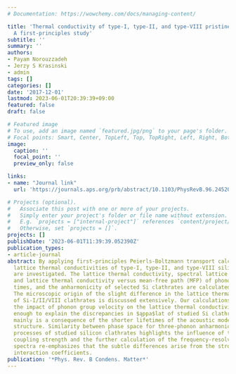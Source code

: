 ```yaml
---
# Documentation: https://wowchemy.com/docs/managing-content/

title: 'Thermal conductivity of type-I, type-II, and type-VIII pristine silicon clathrates:
  A first-principles study'
subtitle: ''
summary: ''
authors:
- Payam Norouzzadeh
- Jerzy S Krasinski
- admin
tags: []
categories: []
date: '2017-12-01'
lastmod: 2023-06-01T20:39:39+09:00
featured: false
draft: false

# Featured image
# To use, add an image named `featured.jpg/png` to your page's folder.
# Focal points: Smart, Center, TopLeft, Top, TopRight, Left, Right, BottomLeft, Bottom, BottomRight.
image:
  caption: ''
  focal_point: ''
  preview_only: false

links:
- name: "Journal link"
  url: 'https://journals.aps.org/prb/abstract/10.1103/PhysRevB.96.245201'

# Projects (optional).
#   Associate this post with one or more of your projects.
#   Simply enter your project's folder or file name without extension.
#   E.g. `projects = ["internal-project"]` references `content/project/deep-learning/index.md`.
#   Otherwise, set `projects = []`.
projects: []
publishDate: '2023-06-01T11:39:39.052390Z'
publication_types:
- article-journal
abstract: By applying first-principles Peierls-Boltzmann transport calculations, the
  lattice thermal conductivities of type-I, type-II, and type-VIII silicon clathrates
  are investigated. The lattice thermal conductivity, spectral lattice thermal conductivity,
  and lattice thermal conductivity versus mean-free path (MFP) of phonons, relaxation
  times, and the anharmonicity of selected Si clathrates are calculated and compared.
  The microscopic origin of the slight difference in the lattice thermal conductivity
  of Si-I/II/VIII clathrates is discussed extensively. Our calculations uncover that
  the impact of phonon group velocity on the lattice thermal conductivity is far from
  enough to explain the discrepancies in $ąppa$lat of studied Si clathrates and it
  mainly is a consequence of the shorter lifetimes of the acoustic modes in type-VIII
  structure. Similarity between phase space for three-phonon anharmonic scattering
  processes of studied silicon clathrates highlights the influence of three-phonon
  coupling strength and the further calculation of the frequency-resolved final state
  spectra re-emphasizes that the subtle differences arise from the stronger three-phonon
  interaction coefficients.
publication: '*Phys. Rev. B Condens. Matter*'
---
```

